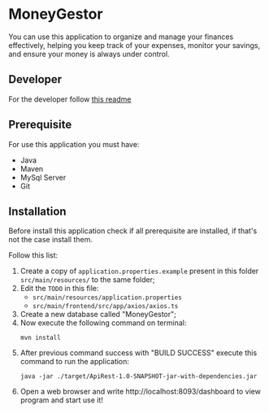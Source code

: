 # MoneyGestor
You can use this application to organize and manage your finances effectively, 
helping you keep track of your expenses, monitor your savings, and ensure your money is always 
under control.

## Developer
For the developer follow [this readme](develop_readme.md)

## Prerequisite
For use this application you must have:
- Java
- Maven
- MySql Server
- Git

## Installation
Before install this application check if all prerequisite are installed, if that's not the case 
install them.

Follow this list:
1. Create a copy of `application.properties.example` present in this folder `src/main/resources/`
to the same folder;
2. Edit the `TODO` in this file:
   - `src/main/resources/application.properties`
   - `src/main/frontend/src/app/axios/axios.ts`
3. Create a new database called "MoneyGestor";
4. Now execute the following command on terminal:
   ```
   mvn install
   ```
5. After previous command success with "BUILD SUCCESS" execute this command to run the application:
   ```
   java -jar ./target/ApiRest-1.0-SNAPSHOT-jar-with-dependencies.jar
   ```
6. Open a web browser and write http://localhost:8093/dashboard to view program and start use it!